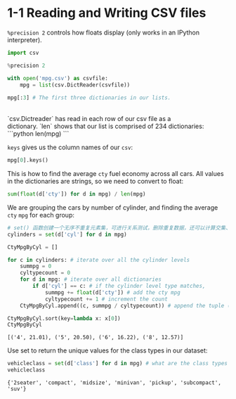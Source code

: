 # 1-1 Reading and Writing CSV files

`%precision 2` controls how floats display (only works in an IPython interpreter).

```python
import csv

%precision 2

with open('mpg.csv') as csvfile:
    mpg = list(csv.DictReader(csvfile))
    
mpg[:3] # The first three dictionaries in our lists.
```
<br/>
`csv.Dictreader` has read in each row of our csv file as a dictionary. `len` shows that our list is comprised of 234 dictionaries:
```python
len(mpg)
```

`keys` gives us the column names of our `csv`:
```python
mpg[0].keys()
```

This is how to find the average `cty` fuel economy across all cars. All values in the dictionaries are strings, so we need to convert to float:
```python
sum(float(d['cty']) for d in mpg) / len(mpg)
```

We are grouping the cars by number of cylinder, and finding the average `cty` `mpg` for each group:
```python
# set() 函数创建一个无序不重复元素集，可进行关系测试，删除重复数据，还可以计算交集、差集、并集等
cylinders = set(d['cyl'] for d in mpg)

CtyMpgByCyl = []

for c in cylinders: # iterate over all the cylinder levels
    summpg = 0
    cyltypecount = 0
    for d in mpg: # iterate over all dictionaries
        if d['cyl'] == c: # if the cylinder level type matches,
            summpg += float(d['cty']) # add the cty mpg
            cyltypecount += 1 # increment the count
    CtyMpgByCyl.append((c, summpg / cyltypecount)) # append the tuple ('cylinder', 'avg mpg')

CtyMpgByCyl.sort(key=lambda x: x[0])
CtyMpgByCyl
```
```[('4', 21.01), ('5', 20.50), ('6', 16.22), ('8', 12.57)]```

Use set to return the unique values for the class types in our dataset:
```python
vehicleclass = set(d['class'] for d in mpg) # what are the class types
vehicleclass
```
```{'2seater', 'compact', 'midsize', 'minivan', 'pickup', 'subcompact', 'suv'}```
